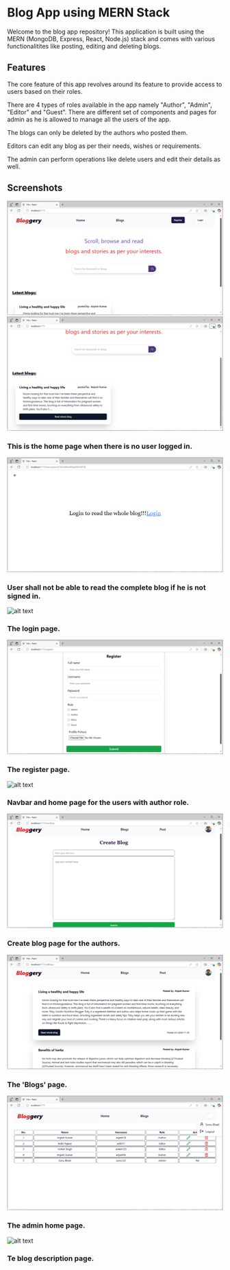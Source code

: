 # Blog App using MERN Stack

 Welcome to the blog app repository! This application is built using the MERN (MongoDB, Express, React, Node.js) stack and comes with various functionalitites like posting, editing and deleting blogs.

## Features
 The core feature of this app revolves around its feature to provide access to users based on their roles.


 There are 4 types of roles available in the app namely "Author", "Admin", "Editor" and "Guest".
 There are different set of components and pages for admin as he is allowed to manage all the users of the app.

 The blogs can only be deleted by the authors who posted them.

 Editors can edit any blog as per their needs, wishes or requirements.

 The admin can perform operations like delete users and edit their details as well.

## Screenshots

![alt text](image-1.png)
![alt text](image-2.png)
### This is the home page when there is no user logged in.

![alt text](image-3.png)
### User shall not be able to read the complete blog if he is not signed in.
![alt text](image-4.png)

### The login page.
![alt text](image-5.png)
### The register page.

![alt text](image-6.png)
### Navbar and home page for the users with author role.
![alt text](image-7.png)
### Create blog page for the authors.

![alt text](image-8.png)
### The 'Blogs' page.

![alt text](image-9.png)
### The admin home page.

![alt text](image-10.png)
### Te blog description page.